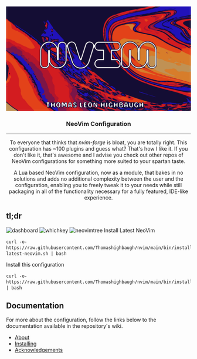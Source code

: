<p align="center">
  <a href="" rel="noopener">
 <img  src="https://raw.githubusercontent.com/Thomashighbaugh/nvim/main/.github/assets/nvim.png" alt="Project logo"></a>
</p>

<h3 align="center">NeoVim Configuration</h3>

---
<p align='center'>
  To everyone that thinks that <i>nvim-forge</i> is bloat, you are totally right. This configuration has ~100 plugins and guess what? That's how I like it. If you don't like it, that's awesome and I advise you check out other repos of NeoVim configurations for something more suited to your spartan taste. 
  </p>

<p align="center"> A Lua based NeoVim configuration, now as a module, that bakes in no solutions and adds no additional complexity between the user and the configuration, enabling you to freely tweak it to your needs while still packaging in all of the functionality necessary for a fully featured, IDE-like experience.
    <br>
</p>

## tl;dr

![dashboard](assets/dashboard.png)
![whichkey](assets/whichkey.png)
![neovimtree](assets/neovimtree.png)
Install Latest NeoVim

```
curl -o-  https://raw.githubusercontent.com/Thomashighbaugh/nvim/main/bin/install-latest-neovim.sh | bash
```

Install this configuration

```
curl -o-  https://raw.githubusercontent.com/Thomashighbaugh/nvim/main/bin/install | bash
```

## Documentation

For more about the configuration, follow the links below to the documentation available in the repository's wiki.

- [About](https://github.com/Thomashighbaugh/nvim/wiki/About)
- [Installing](https://github.com/Thomashighbaugh/nvim/wiki/Installing)
- [Acknowledgements](https://github.com/Thomashighbaugh/nvim/wiki/Acknowledgements)
